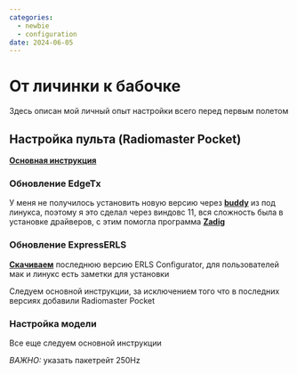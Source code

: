 ```yaml
---
categories:
  - newbie
  - configuration
date: 2024-06-05
---
```

# От личинки к бабочке
 Здесь описан мой личный опыт настройки всего перед первым полетом


## Настройка пульта (Radiomaster Pocket)
**[Основная инструкция](https://www.youtube.com/watch?v=wU67j2G5Ibg)**

### Обновление EdgeTx

У меня не получилось установить новую версию через **[buddy](https://buddy.edgetx.org)** из под линукса, поэтому я это сделал через виндовс 11, вся сложность была в установке драйверов, с этим помогла программа **[Zadig](http://zadig.akeo.ie/)**

### Обновление ExpressERLS

**[Скачиваем](https://github.com/ExpressLRS/ExpressLRS-Configurator/releases/)** последнюю версию ERLS Configurator, для пользователей мак и линукс есть заметки для установки

Следуем основной инструкции, за исключением того что в последних версиях добавили Radiomaster Pocket

### Настройка модели
Все еще следуем основной инструкции

*ВАЖНО:* указать пакетрейт 250Hz


